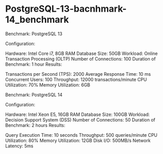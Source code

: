 # PostgreSQL-13-bacnhmark-14_benchmark


Benchmark: PostgreSQL 13

Configuration:

Hardware: Intel Core i7, 8GB RAM
Database Size: 50GB
Workload: Online Transaction Processing (OLTP)
Number of Connections: 100
Duration of Benchmark: 1 hour
Results:

Transactions per Second (TPS): 2000
Average Response Time: 10 ms
Concurrent Users: 100
Throughput: 12000 transactions/minute
CPU Utilization: 70%
Memory Utilization: 6GB


Benchmark: PostgreSQL 14

Configuration:

Hardware: Intel Xeon E5, 16GB RAM
Database Size: 100GB
Workload: Decision Support System (DSS)
Number of Connections: 50
Duration of Benchmark: 2 hours
Results:

Query Execution Time: 10 seconds
Throughput: 500 queries/minute
CPU Utilization: 80%
Memory Utilization: 12GB
Disk I/O: 500MB/s
Network Latency: 5ms
